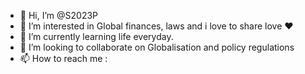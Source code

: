 - 👋 Hi, I’m @S2023P
- 👀 I’m interested in Global finances, laws and i love to share love ❤️
- 🌱 I’m currently learning life everyday.
- 💞️ I’m looking to collaborate on Globalisation and policy regulations 
- 📫 How to reach me : 

<!---
S2023P/S2023P is a ✨ special ✨ repository because its `README.md` (this file) appears on your GitHub profile.
You can click the Preview link to take a look at your changes.
--->
